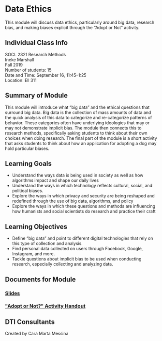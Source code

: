 # Data Ethics
This module will discuss data ethics, particularly around big data, research bias, and making biases explicit through the “Adopt or Not” activity. 

## Individual Class Info
SOCL 2321 Research Methods
<br>
Ineke Marshall
<br>
Fall 2019
<br>
Number of students: 15
<br>
Date and Time: September 16, 11:45–1:25
<br>
Location: Ell 311
 <br>

## Summary of Module
This module will introduce what “big data” and the ethical questions that surround big data. Big data is the collection of mass amounts of data and the quick analysis of this data to categorize and re-categorize patterns of behavior. These categories often have underlying ideologies that may or may not demonstrate implicit bias. The module then connects this to research methods, specifically asking students to think about their own choices when doing research. The final part of the module is a short activity that asks students to think about how an application for adopting a dog may hold particular biases. 

## Learning Goals
- Understand the ways data is being used in society as well as how algorithms impact and shape our daily lives 
- Understand the ways in which technology reflects cultural, social, and political biases. 
- Explore the ways in which privacy and security are being reshaped and redefined through the use of big data, algorithms, and policy
- Explore the ways in which these questions and methods are influencing how humanists and social scientists do research and practice their craft

## Learning Objectives
- Define “big data” and point to different digital technologies that rely on this type of collection and analysis.
- Find personal data collected on users through Facebook, Google, Instagram, and more. 
- Tackle questions about implicit bias to be used when conducting research, especially collecting and analyzing data. 

## Documents for Module

### [Slides](https://github.com/NULabNortheastern/digitalassignmentshowcase/blob/master/data-ethics/fa19-marshall-socl2321-dataethics/slides.pdf)

### ["Adopt or Not?" Activity Handout](https://github.com/NULabNortheastern/digitalassignmentshowcase/blob/master/data-ethics/fa19-marshall-socl2321-dataethics/handout.pdf)

## DTI Consultants
Created by Cara Marta Messina

